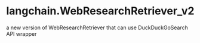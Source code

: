 # langchain.WebResearchRetriever_v2
a new version of WebResearchRetriever that can use DuckDuckGoSearch API wrapper
